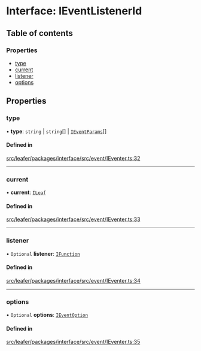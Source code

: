 # Interface: IEventListenerId

## Table of contents

### Properties

- [type](IEventListenerId.md#type)
- [current](IEventListenerId.md#current)
- [listener](IEventListenerId.md#listener)
- [options](IEventListenerId.md#options)

## Properties

### type

• **type**: `string` \| `string`[] \| [`IEventParams`](../modules.md#ieventparams)[]

#### Defined in

[src/leafer/packages/interface/src/event/IEventer.ts:32](https://github.com/leaferjs/leafer/blob/56c6de6d1ac5072088c765b725fa724d56b9e5ef/packages/interface/src/event/IEventer.ts#L32)

___

### current

• **current**: [`ILeaf`](ILeaf.md)

#### Defined in

[src/leafer/packages/interface/src/event/IEventer.ts:33](https://github.com/leaferjs/leafer/blob/56c6de6d1ac5072088c765b725fa724d56b9e5ef/packages/interface/src/event/IEventer.ts#L33)

___

### listener

• `Optional` **listener**: [`IFunction`](IFunction.md)

#### Defined in

[src/leafer/packages/interface/src/event/IEventer.ts:34](https://github.com/leaferjs/leafer/blob/56c6de6d1ac5072088c765b725fa724d56b9e5ef/packages/interface/src/event/IEventer.ts#L34)

___

### options

• `Optional` **options**: [`IEventOption`](../modules.md#ieventoption)

#### Defined in

[src/leafer/packages/interface/src/event/IEventer.ts:35](https://github.com/leaferjs/leafer/blob/56c6de6d1ac5072088c765b725fa724d56b9e5ef/packages/interface/src/event/IEventer.ts#L35)
